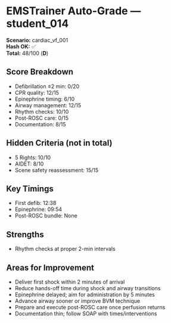 # EMSTrainer Auto-Grade — student_014
**Scenario:** cardiac_vf_001  
**Hash OK:** ✅  
**Total:** 48/100 (**D**)

## Score Breakdown
- Defibrillation ≤2 min: 0/20
- CPR quality: 12/15
- Epinephrine timing: 6/10
- Airway management: 12/15
- Rhythm checks: 10/10
- Post-ROSC care: 0/15
- Documentation: 8/15

## Hidden Criteria (not in total)
- 5 Rights: 10/10
- AIDET: 8/10
- Scene safety reassessment: 15/15

## Key Timings
- First defib: 12:38
- Epinephrine: 09:54
- Post-ROSC bundle: None

## Strengths
- Rhythm checks at proper 2-min intervals

## Areas for Improvement
- Deliver first shock within 2 minutes of arrival
- Reduce hands-off time during shock and airway transitions
- Epinephrine delayed; aim for administration by 5 minutes
- Advance airway sooner or improve BVM technique
- Prepare and execute post-ROSC care once perfusion returns
- Documentation thin; follow SOAP with times/interventions